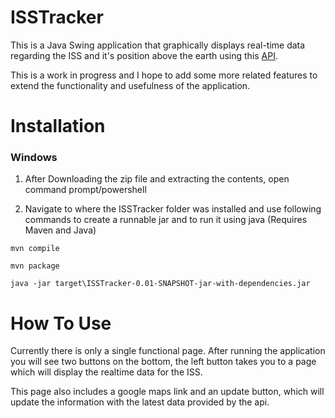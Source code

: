# ISSTracker
  This is a Java Swing application that graphically displays real-time data regarding the ISS and it's position above the earth using this [API](https://wheretheiss.at/w/developer). 
  
  This is a work in progress and I hope to add some more related features to extend the functionality and usefulness of the application.
  

# Installation
### Windows
  1. After Downloading the zip file and extracting the contents, open command prompt/powershell

  2. Navigate to where the ISSTracker folder was installed and use following commands to create a runnable jar and to run it using java (Requires Maven and Java)

  ```
  mvn compile
  
  mvn package
  
  java -jar target\ISSTracker-0.01-SNAPSHOT-jar-with-dependencies.jar
  ```

# How To Use

  Currently there is only a single functional page. After running the application you will see two buttons on the bottom, the left button takes you to a page which will display the realtime data for the ISS. 
  
  This page also includes a google maps link and an update button, which will update the information with the latest data provided by the api.
  
